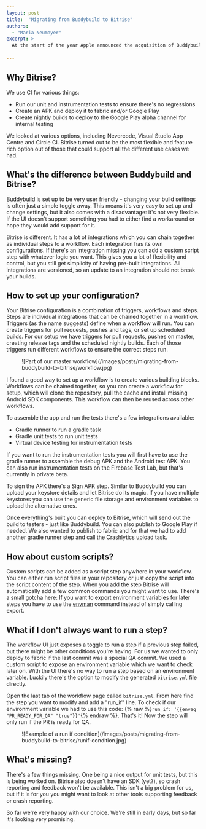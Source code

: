 ```yaml
---
layout: post
title:  "Migrating from Buddybuild to Bitrise"
authors:
  - "Maria Neumayer"
excerpt: >
  At the start of the year Apple announced the acquisition of Buddybuild and stopping Android support by March. This meant we quickly had to find an alternative - Bitrise came out to be the best option. Here's why, and how we switched.

---
```


## Why Bitrise?

We use CI for various things:
- Run our unit and instrumentation tests to ensure there's no regressions
- Create an APK and deploy it to fabric and/or Google Play
- Create nightly builds to deploy to the Google Play alpha channel for internal testing

We looked at various options, including Nevercode, Visual Studio App Centre and Circle CI. Bitrise turned out to be the most flexible and feature rich option out of those that could support all the different use cases we had.

## What's the difference between Buddybuild and Bitrise?

Buddybuild is set up to be very user friendly - changing your build settings is often just a simple toggle away. This means it's very easy to set up and change settings, but it also comes with a disadvantage: it's not very flexible. If the UI doesn't support something you had to either find a workaround or hope they would add support for it.

Bitrise is different. It has a lot of integrations which you can chain together as individual steps to a workflow. Each integration has its own configurations. If there's an integration missing you can add a custom script step with whatever logic you want. This gives you a lot of flexibility and control, but you still get simplicity of having pre-built integrations. All integrations are versioned, so an update to an integration should not break your builds.

## How to set up your configuration?

Your Bitrise configuration is a combination of triggers, workflows and steps. Steps are individual integrations that can be chained together in a workflow. Triggers (as the name suggests) define when a workflow will run. You can create triggers for pull requests, pushes and tags, or set up scheduled builds. For our setup we have triggers for pull requests, pushes on master, creating release tags and the scheduled nightly builds. Each of those triggers run different workflows to ensure the correct steps run.

<figure class="small">
![Part of our master workflow](/images/posts/migrating-from-buddybuild-to-bitrise/workflow.jpg)
</figure>

I found a good way to set up a workflow is to create various building blocks. Workflows can be chained together, so you can create a workflow for setup, which will clone the repository, pull the cache and install missing Android SDK components. This workflow can then be reused across other workflows.

To assemble the app and run the tests there's a few integrations available:
- Gradle runner to run a gradle task
- Gradle unit tests to run unit tests
- Virtual device testing for instrumentation tests

If you want to run the instrumentation tests you will first have to use the gradle runner to assemble the debug APK and the Android test APK. You can also run instrumentation tests on the Firebase Test Lab, but that's currently in private beta.

To sign the APK there's a Sign APK step. Similar to Buddybuild you can upload your keystore details and let Bitrise do its magic. If you have multiple keystores you can use the generic file storage and environment variables to upload the alternative ones.

Once everything's built you can deploy to Bitrise, which will send out the build to testers - just like Buddybuild. You can also publish to Google Play if needed. We also wanted to publish to fabric and for that we had to add another gradle runner step and call the Crashlytics upload task.

## How about custom scripts?

Custom scripts can be added as a script step anywhere in your workflow. You can either run script files in your repository or just copy the script into the script content of the step. When you add the step Bitrise will automatically add a few common commands you might want to use.
There's a small gotcha here: If you want to export environment variables for later steps you have to use the [envman](https://github.com/bitrise-io/envman/#usage-example-simple-bash-example) command instead of simply calling export.

## What if I don't always want to run a step?

The workflow UI just exposes a toggle to run a step if a previous step failed, but there might be other conditions you're having. For us we wanted to only deploy to fabric if the last commit was a special QA commit. We used a custom script to expose an environment variable which we want to check later on. With the UI there's no way to run a step based on an environment variable. Luckily there's the option to modify the generated `bitrise.yml` file directly.

Open the last tab of the workflow page called `bitrise.yml`. From here find the step you want to modify and add a "run_if" line. To check if our environment variable we had to use this code: {% raw %}`run_if: '{{enveq "PR_READY_FOR_QA" "true"}}'`{% endraw %}. That's it! Now the step will only run if the PR is ready for QA.

<figure class="small">
![Example of a run if condition](/images/posts/migrating-from-buddybuild-to-bitrise/runif-condition.jpg)
</figure>

## What's missing?

There's a few things missing. One being a nice output for unit tests, but this is being worked on. Bitrise also doesn't have an SDK (yet?), so crash reporting and feedback won't be available. This isn't a big problem for us, but if it is for you you might want to look at other tools supporting feedback or crash reporting.


So far we're very happy with our choice. We're still in early days, but so far it's looking very promising.
